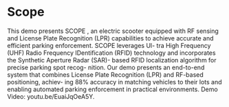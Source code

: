 # Scope
This demo presents SCOPE , an electric scooter equipped with RF
sensing and License Plate Recognition (LPR) capabilities to achieve
accurate and efficient parking enforcement. SCOPE leverages Ul-
tra High Frequency (UHF) Radio Frequency IDentification (RFID)
technology and incorporates the Synthetic Aperture Radar (SAR)-
based RFID localization algorithm for precise parking spot recog-
nition. Our demo presents an end-to-end system that combines
License Plate Recognition (LPR) and RF-based positioning, achiev-
ing 88% accuracy in matching vehicles to their lots and enabling
automated parking enforcement in practical environments. Demo
Video: youtu.be/EuaiJqOeA5Y.